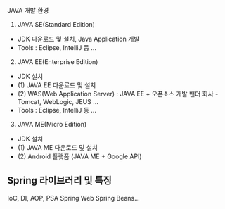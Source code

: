JAVA 개발 환경

1. JAVA SE(Standard Edition) 
- JDK 다운로드 및 설치, Java Application 개발
- Tools : Eclipse, IntelliJ 등 ...

2. JAVA EE(Enterprise Edition) <!-- 내가 공부하는 부분 -->
- JDK 설치 <!-- (1), (2) 중 선택 // 대채로 (2) 방법 사용 -->
- (1) JAVA EE 다운로드 및 설치
- (2) WAS(Web Application Server) : JAVA EE + 오픈소스 개발 밴더 회사 - Tomcat, WebLogic, JEUS ...
- Tools : Eclipse, IntelliJ 등 ...

3. JAVA ME(Micro Edition)
- JDK 설치
- (1) JAVA ME 다운로드 및 설치
- (2) Android 플랫폼 (JAVA ME + Google API)



Spring 라이브러리 및 특징
-------------------------------------------
IoC, DI, AOP, PSA
Spring Web
Spring Beans...